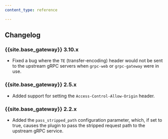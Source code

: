```yaml
---
content_type: reference

---
```


## Changelog

### {{site.base_gateway}} 3.10.x
* Fixed a bug where the `TE` (transfer-encoding) header would not be sent to the upstream gRPC servers when `grpc-web` or `grpc-gateway` were in use.

### {{site.base_gateway}} 2.5.x
* Added support for setting the `Access-Control-Allow-Origin` header.

### {{site.base_gateway}} 2.2.x
* Added the `pass_stripped_path` configuration parameter, which, if set to true, causes the plugin to pass the stripped request path to the upstream gRPC service.
